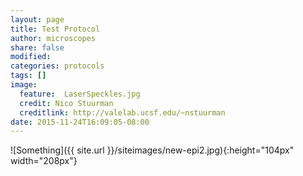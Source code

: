 ```yaml
---
layout: page
title: Test Protocol
author: microscopes
share: false
modified:
categories: protocols
tags: []
image:
  feature:  LaserSpeckles.jpg
  credit: Nico Stuurman
  creditlink: http://valelab.ucsf.edu/~nstuurman
date: 2015-11-24T16:09:05-08:00
---
```

![Something]({{ site.url }}/siteimages/new-epi2.jpg){:height="104px" width="208px"}


